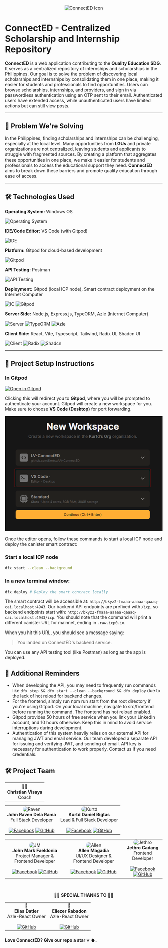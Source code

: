 <div align="center">

![ConnectED Icon](https://raw.githubusercontent.com/Kertsu/LV-ConnectED/refs/heads/main/src/frontend/public/favicon.ico)

</div>

# ConnectED - Centralized Scholarship and Internship Repository

**ConnectED** is a web application contributing to the **Quality Education SDG**. It serves as a centralized repository of internships and scholarships in the Philippines. Our goal is to solve the problem of discovering local scholarships and internships by consolidating them in one place, making it easier for students and professionals to find opportunities. Users can browse scholarships, internships, and providers, and sign in via passwordless authentication using an OTP sent to their email. Authenticated users have extended access, while unauthenticated users have limited actions but can still view posts.

---

## 🚧 Problem We're Solving

In the Philippines, finding scholarships and internships can be challenging, especially at the local level. Many opportunities from **LGUs** and private organizations are not centralized, leaving students and applicants to struggle with fragmented sources. By creating a platform that aggregates these opportunities in one place, we make it easier for students and professionals to access the educational support they need. **ConnectED** aims to break down these barriers and promote quality education through ease of access.

---

## 🛠️ Technologies Used

**Operating System:** Windows OS

![Operating System](https://skillicons.dev/icons?i=windows&perline=3)

**IDE/Code Editor:** VS Code (with Gitpod)

![IDE](https://skillicons.dev/icons?i=vscode&perline=3)

**Platform:** Gitpod for cloud-based development

![Gitpod](https://avatars.githubusercontent.com/u/37021919?s=48&v=4)

**API Testing:** Postman

![API Testing](https://skillicons.dev/icons?i=postman&perline=4)

**Deployment:** Gitpod (local ICP node), Smart contract deployment on the Internet Computer

![IC](https://avatars.githubusercontent.com/u/59101585?s=48&v=4) ![Gitpod](https://avatars.githubusercontent.com/u/37021919?s=48&v=4)

**Server Side:** Node.js, Express.js, TypeORM, Azle (Internet Computer)

![Server](https://skillicons.dev/icons?i=nodejs,expressjs&perline=4) ![TypeORM](https://avatars.githubusercontent.com/u/20165699?s=48&v=4) ![Azle](https://avatars.githubusercontent.com/u/95396363?s=48&v=4)

**Client Side:** React, Vite, Typescript, Tailwind, Radix UI, Shadcn UI

![Client](https://skillicons.dev/icons?i=react,vite,typescript,tailwind&perline=4) ![Radix](https://avatars.githubusercontent.com/u/75042455?s=48&v=4) ![Shadcn](https://avatars.githubusercontent.com/u/139895814?s=48&v=4)

---

## 🚀 Project Setup Instructions

### In Gitpod

[![Open in Gitpod](https://gitpod.io/button/open-in-gitpod.svg)](https://gitpod.io/#https://github.com/Kertsu/LV-ConnectED)

Clicking this will redirect you to **Gitpod**, where you will be prompted to authenticate your account. Gitpod will create a new workspace for you. Make sure to choose **VS Code (Desktop)** for port forwarding.

<div align="center">

![Gitpod UI](https://raw.githubusercontent.com/Kertsu/LV-ConnectED/refs/heads/main/src/frontend/public/gitpod_ui_for_readme.png)

</div>

Once the editor opens, follow these commands to start a local ICP node and deploy the canister smart contract:

### Start a local ICP node

```sh
dfx start --clean --background
```

### In a new terminal window:

```sh
dfx deploy # Deploy the smart contract locally
```

The smart contract will be accessible at: `http://bkyz2-fmaaa-aaaaa-qaaaq-cai.localhost:4943`.
Our backend API endpoints are prefixed with `/icp`, so backend endpoints start with: `http://bkyz2-fmaaa-aaaaa-qaaaq-cai.localhost:4943/icp`. You should note that the command will print a different canister URL for mainnet, ending in `.raw.icp0.io`.

When you hit this URL, you should see a message saying:

> You landed on ConnectED's backend service.

You can use any API testing tool (like Postman) as long as the app is deployed.

## 📌 Additional Reminders

- When developing the API, you may need to frequently run commands like `dfx stop && dfx start --clean --background && dfx deploy` due to the lack of hot reload for backend changes.
- For the frontend, simply run npm run start from the root directory if you're using Gitpod. On your local machine, navigate to src/frontend before running the command. The frontend has hot reload enabled.
- Gitpod provides 50 hours of free service when you link your LinkedIn account, and 10 hours otherwise. Keep this in mind to avoid service interruptions during development.
- Authentication of this system heavily relies on our external API for managing JWT and email service. Our team developed a separate API for issuing and verifying JWT, and sending of email. API key is necessary for authentication to work properly. Contact us if you need credentials.

## 🛠️ Project Team

<div align="center">

<table style="border: none">
  <tr style="border: none" align="center">
    <td style="border: none">🤝🏻<br><strong>Christian Visaya</strong><br>Coach
    </td>
    
  </tr>
</table>

<table style="border: none">
  <tr style="border: none" align="center">
    <td style="border: none"><img src="https://res.cloudinary.com/drlztlr1m/image/upload/f_auto,q_auto,r_10,c_thumb,w_40,h_40/v1/Hackathon/olsermjsgxepfzalyzur" width=40 height=40 style="border-radius: 9999px" alt="Raven"/><br><strong>John Raven Dela Rama</strong><br>Full Stack Developer <br><br>
      <a href="https://www.facebook.com/rxybxn"><img src="https://img.shields.io/badge/Facebook-%231877F2.svg?style=for-the-badge&logo=facebook&logoColor=white" alt="Facebook"></a>
      <a href="https://github.com/ravendelarama"><img src="https://img.shields.io/badge/GitHub-%23121011.svg?style=for-the-badge&logo=github&logoColor=white" alt="GitHub"></a>
    </td>
    <td style="border: none"><img src="https://res.cloudinary.com/drlztlr1m/image/upload/f_auto,q_auto,r_10,c_thumb,w_40,h_40/v1/Hackathon/zqlgcdd6ppoddyjvybm9" width=40 height=40 style="border-radius: 9999px" alt="Kurtd"/><br><strong>Kurtd Daniel Bigtas</strong><br>Lead  & Full Stack Developer <br><br>
      <a href="https://www.facebook.com/Kertsuuu/"><img src="https://img.shields.io/badge/Facebook-%231877F2.svg?style=for-the-badge&logo=facebook&logoColor=white" alt="Facebook"></a>
      <a href="https://github.com/Kertsu"><img src="https://img.shields.io/badge/GitHub-%23121011.svg?style=for-the-badge&logo=github&logoColor=white" alt="GitHub"></a>
    </td>
  </tr>
</table>

<table style="border: none">
  <tr style="border: none" align="center" >
    <td style="border: none"><img src="https://res.cloudinary.com/drlztlr1m/image/upload/f_auto,q_auto,r_10,c_thumb,w_40,h_40/v1/Hackathon/xb9t23uznqfop14olmvl" width=40 height=40 style="border-radius: 9999px" alt="JM"/><br><strong>John Mark Faeldonia</strong><br>Project Manager & Frontend Developer <br><br>
      <a href="https://www.facebook.com/johnmac.pareja"><img src="https://img.shields.io/badge/Facebook-%231877F2.svg?style=for-the-badge&logo=facebook&logoColor=white" alt="Facebook"></a>
      <a href="https://github.com/jeyemPF"><img src="https://img.shields.io/badge/GitHub-%23121011.svg?style=for-the-badge&logo=github&logoColor=white" alt="GitHub"></a>
    </td>
    <td style="border: none"><img src="https://res.cloudinary.com/drlztlr1m/image/upload/f_auto,q_auto,r_10,c_thumb,w_40,h_40/v1/Hackathon/csg4cq5i8ejviqpbmuxl" width=40 height=40 style="border-radius: 9999px" alt="Allen"/><br><strong>Allen Magadia</strong><br>UI/UX Designer & Frontend Developer <br><br>
      <a href="https://www.facebook.com/allenmagadia11"><img src="https://img.shields.io/badge/Facebook-%231877F2.svg?style=for-the-badge&logo=facebook&logoColor=white" alt="Facebook"></a>
      <a href="https://github.com/Sora1173"><img src="https://img.shields.io/badge/GitHub-%23121011.svg?style=for-the-badge&logo=github&logoColor=white" alt="GitHub"></a>
    </td>
    <td style="border: none">
      <img src="https://res.cloudinary.com/drlztlr1m/image/upload/f_auto,q_auto,r_10,c_thumb,w_40,h_40/v1/Hackathon/wpxmy7np9h5dfryp0not" width=40 height=40 style="border-radius: 9999px" alt="Jethro"/>
      <br><strong>Jethro Cadang</strong><br>Frontend Developer <br><br>
      <a href="https://www.facebook.com/jethro.cadang"><img src="https://img.shields.io/badge/Facebook-%231877F2.svg?style=for-the-badge&logo=facebook&logoColor=white" alt="Facebook"></a>
      <a href="https://github.com/jethrocadang"><img src="https://img.shields.io/badge/GitHub-%23121011.svg?style=for-the-badge&logo=github&logoColor=white" alt="GitHub"></a>
    </td>
  </tr>
</table>

<br>

<table style="border: none">

  <div align="center">

🙏🏻 **SPECIAL THANKS TO** 🙏🏻

   </div>

  <tr style="border: none" align="center" >
    <td style="border: none">🚀<br><strong>Elias Datler</strong><br>Azle-React Owner<br><br>
      <a href="https://github.com/fxgst"><img src="https://img.shields.io/badge/GitHub-%23121011.svg?style=for-the-badge&logo=github&logoColor=white" alt="GitHub"></a>
    </td>
    <td style="border: none">🚀<br><strong>Eliezer Rabadon</strong><br>Azle-React Owner<br><br>
      <a href="https://github.com/seiferxiii"><img src="https://img.shields.io/badge/GitHub-%23121011.svg?style=for-the-badge&logo=github&logoColor=white" alt="GitHub"></a>
    </td>
  </tr>
</table>

</div>

#### Love ConnectED? Give our repo a star ⭐ ⬆️.

